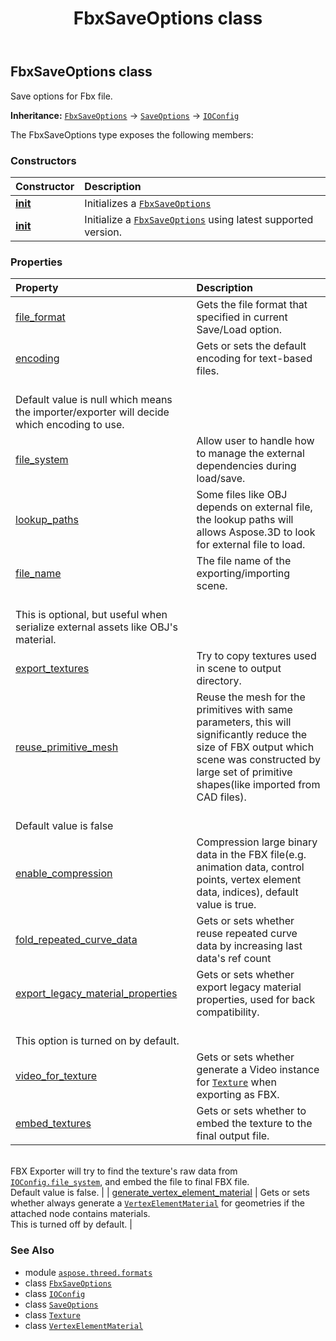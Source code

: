 ﻿---
title: FbxSaveOptions class
second_title: Aspose.3D for Python via .NET API References
description: 
type: docs
weight: 90
url: /python-net/aspose.threed.formats/fbxsaveoptions/
is_root: false
---

## FbxSaveOptions class

Save options for Fbx file.



**Inheritance:** [`FbxSaveOptions`](/3d/python-net/aspose.threed.formats/fbxsaveoptions) → 
[`SaveOptions`](/3d/python-net/aspose.threed.formats/saveoptions) → 
[`IOConfig`](/3d/python-net/aspose.threed.formats/ioconfig)



The FbxSaveOptions type exposes the following members:

### Constructors
| Constructor | Description |
| :- | :- |
| [__init__](/3d/python-net/aspose.threed.formats/fbxsaveoptions/__init__/#aspose.threed.FileFormat) | Initializes a [`FbxSaveOptions`](/3d/python-net/aspose.threed.formats/fbxsaveoptions) |
| [__init__](/3d/python-net/aspose.threed.formats/fbxsaveoptions/__init__/#aspose.threed.FileContentType) | Initialize a [`FbxSaveOptions`](/3d/python-net/aspose.threed.formats/fbxsaveoptions) using latest supported version. |


### Properties
| Property | Description |
| :- | :- |
| [file_format](/3d/python-net/aspose.threed.formats/fbxsaveoptions/file_format) | Gets the file format that specified in current Save/Load option. |
| [encoding](/3d/python-net/aspose.threed.formats/fbxsaveoptions/encoding) | Gets or sets the default encoding for text-based files.<br/>Default value is null which means the importer/exporter will decide which encoding to use. |
| [file_system](/3d/python-net/aspose.threed.formats/fbxsaveoptions/file_system) | Allow user to handle how to manage the external dependencies during load/save. |
| [lookup_paths](/3d/python-net/aspose.threed.formats/fbxsaveoptions/lookup_paths) | Some files like OBJ depends on external file, the lookup paths will allows Aspose.3D to look for external file to load. |
| [file_name](/3d/python-net/aspose.threed.formats/fbxsaveoptions/file_name) | The file name of the exporting/importing scene.<br/>This is optional, but useful when serialize external assets like OBJ's material. |
| [export_textures](/3d/python-net/aspose.threed.formats/fbxsaveoptions/export_textures) | Try to copy textures used in scene to output directory. |
| [reuse_primitive_mesh](/3d/python-net/aspose.threed.formats/fbxsaveoptions/reuse_primitive_mesh) | Reuse the mesh for the primitives with same parameters, this will significantly reduce the size of FBX output which scene was constructed by large set of primitive shapes(like imported from CAD files).<br/>Default value is false |
| [enable_compression](/3d/python-net/aspose.threed.formats/fbxsaveoptions/enable_compression) | Compression large binary data in the FBX file(e.g. animation data, control points, vertex element data, indices), default value is true. |
| [fold_repeated_curve_data](/3d/python-net/aspose.threed.formats/fbxsaveoptions/fold_repeated_curve_data) | Gets or sets whether reuse repeated curve data by increasing last data's ref count |
| [export_legacy_material_properties](/3d/python-net/aspose.threed.formats/fbxsaveoptions/export_legacy_material_properties) | Gets or sets whether export legacy material properties, used for back compatibility.<br/>This option is turned on by default. |
| [video_for_texture](/3d/python-net/aspose.threed.formats/fbxsaveoptions/video_for_texture) | Gets or sets whether generate a Video instance for [`Texture`](/3d/python-net/aspose.threed.shading/texture) when exporting as FBX. |
| [embed_textures](/3d/python-net/aspose.threed.formats/fbxsaveoptions/embed_textures) | Gets or sets whether to embed the texture to the final output file.<br/>FBX Exporter will try to find the texture's raw data from [`IOConfig.file_system`](/3d/python-net/aspose.threed.formats/ioconfig#file_system), and embed the file to final FBX file.<br/>Default value is false. |
| [generate_vertex_element_material](/3d/python-net/aspose.threed.formats/fbxsaveoptions/generate_vertex_element_material) | Gets or sets whether always generate a [`VertexElementMaterial`](/3d/python-net/aspose.threed.entities/vertexelementmaterial) for geometries if the attached node contains materials.<br/>This is turned off by default. |



### See Also
* module [`aspose.threed.formats`](..)
* class [`FbxSaveOptions`](/3d/python-net/aspose.threed.formats/fbxsaveoptions)
* class [`IOConfig`](/3d/python-net/aspose.threed.formats/ioconfig)
* class [`SaveOptions`](/3d/python-net/aspose.threed.formats/saveoptions)
* class [`Texture`](/3d/python-net/aspose.threed.shading/texture)
* class [`VertexElementMaterial`](/3d/python-net/aspose.threed.entities/vertexelementmaterial)
